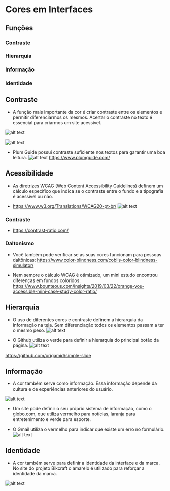 # Cores em Interfaces

## Funções

### Contraste
### Hierarquia
### Informação
### Identidade

## Contraste
* A função mais importante da cor é criar contraste entre os elementos e permitir diferenciarmos os mesmos. Acertar o contraste no texto é essencial para criarmos um site acessível.

![alt text](image.png)

![alt text](image-1.png)

* Plum Guide possui contraste suficiente nos textos para garantir uma boa leitura.
![alt text](image-2.png)
https://www.plumguide.com/

## Acessibilidade
* As diretrizes WCAG (Web Content Accessibility Guidelines) definem um cálculo específico que indica se o contraste entre o fundo e a tipografia é acessível ou não.

* https://www.w3.org/Translations/WCAG20-pt-br/
![alt text](image-3.png)

### Contraste
* https://contrast-ratio.com/

### Daltonismo
* Você também pode verificar se as suas cores funcionam para pessoas daltônicas: https://www.color-blindness.com/coblis-color-blindness-simulator/

* Nem sempre o cálculo WCAG é otimizado, um mini estudo encontrou diferenças em fundos coloridos: https://www.bounteous.com/insights/2019/03/22/orange-you-accessible-mini-case-study-color-ratio/

## Hierarquia
* O uso de diferentes cores e contraste definem a hierarquia da informação na tela. Sem diferenciação todos os elementos passam a ter o mesmo peso.
![alt text](image-4.png)

* O Github utiliza o verde para definir a hierarquia do principal botão da página.
![alt text](image-5.png)

https://github.com/origamid/simple-slide

## Informação
* A cor também serve como informação. Essa informação depende da cultura e de experiências anteriores do usuário.

![alt text](image-6.png)

* Um site pode definir o seu próprio sistema de informação, como o globo.com, que utiliza vermelho para notícias, laranja para entretenimento e verde para esporte.

* O Gmail utiliza o vermelho para indicar que existe um erro no formulário.
![alt text](image-7.png)

## Identidade
* A cor também serve para definir a identidade da interface e da marca. No site do projeto Bikcraft o amarelo é utilizado para reforçar a identidade da marca.

![alt text](image-8.png)
